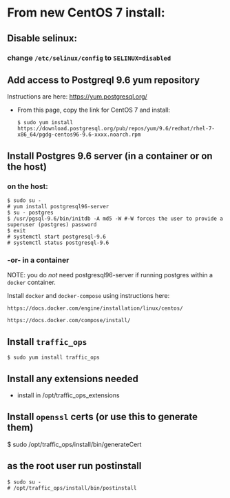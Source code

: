 <!--
    Licensed to the Apache Software Foundation (ASF) under one
    or more contributor license agreements.  See the NOTICE file
    distributed with this work for additional information
    regarding copyright ownership.  The ASF licenses this file
    to you under the Apache License, Version 2.0 (the
    "License"); you may not use this file except in compliance
    with the License.  You may obtain a copy of the License at

      http://www.apache.org/licenses/LICENSE-2.0

    Unless required by applicable law or agreed to in writing,
    software distributed under the License is distributed on an
    "AS IS" BASIS, WITHOUT WARRANTIES OR CONDITIONS OF ANY
    KIND, either express or implied.  See the License for the
    specific language governing permissions and limitations
    under the License.
-->

# From new CentOS 7 install:

## Disable selinux:
### change `/etc/selinux/config` to `SELINUX=disabled`

## Add access to Postgreql 9.6 yum repository 

Instructions are here: https://yum.postgresql.org/

- From this page,  copy the link for CentOS 7 and install:

    `$ sudo yum install https://download.postgresql.org/pub/repos/yum/9.6/redhat/rhel-7-x86_64/pgdg-centos96-9.6-xxxx.noarch.rpm`
    
## Install Postgres 9.6 server (in a container or on the host)

### on the host:

    $ sudo su -
    # yum install postgresql96-server
    $ su - postgres
    $ /usr/pgsql-9.6/bin/initdb -A md5 -W #-W forces the user to provide a superuser (postgres) password
    $ exit
    # systemctl start postgresql-9.6
    # systemctl status postgresql-9.6

### -or- in a container

NOTE: you do *not* need postgresql96-server if running postgres within a `docker` container.

Install `docker` and `docker-compose` using instructions here:

    https://docs.docker.com/engine/installation/linux/centos/
    
    https://docs.docker.com/compose/install/


## Install `traffic_ops`

    $ sudo yum install traffic_ops

## Install any extensions needed

   - install in /opt/traffic_ops_extensions
   
## Install `openssl` certs (or use this to generate them)

   $ sudo /opt/traffic_ops/install/bin/generateCert

## as the root user run postinstall
    $ sudo su -
    # /opt/traffic_ops/install/bin/postinstall
